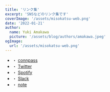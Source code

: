 ```yaml
---
title: 'リンク集'
excerpt: 'SNSなどのリンク集です'
coverImage: '/assets/misokatsu-web.png'
date: '2022-01-21'
author:
  name: Yuki Amakawa
  picture: '/assets/blog/authors/amakawa.jpeg'
ogImage:
  url: '/assets/misokatsu-web.png'
---
```


- ・ [connpass](https://misokatsu-web.connpass.com/)
- ・ [Twitter](https://twitter.com/misokatsu_web?t=5fKW5UQnjFSFj1gbUXjpCw&s=09)
- ・ [Spotify](https://open.spotify.com/show/1YLkMR0qaLS0MylslDioSZ)
- ・ [Slack](https://miso-katsu-web.slack.com/join/shared_invite/zt-nvsgen9i-mYzeIqLMz4R7Xw~apXuBgw#/shared-invite/email)
- ・ [note](https://note.com/asashin227/m/m2726899db499)
